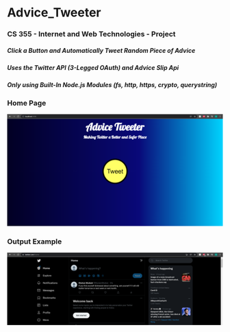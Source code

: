 # Advice_Tweeter
### CS 355 - Internet and Web Technologies - Project

##### Click a Button and Automatically Tweet Random Piece of Advice
##### Uses the Twitter API (3-Legged OAuth) and Advice Slip Api
##### Only using Built-In Node.js Modules (fs, http, https, crypto, querystring)


### Home Page
![Home Page](images/homepage.PNG)

### Output Example
![Example](images/example.PNG)

